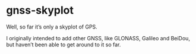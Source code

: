 gnss-skyplot
============

Well, so far it’s only a skyplot of GPS.

I originally intended to add other GNSS, like GLONASS, Galileo and BeiDou, but haven’t been able to get around to it so far.
